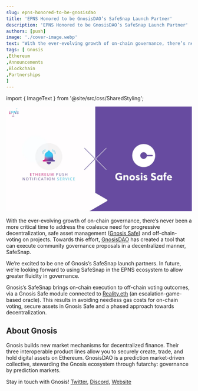 ```yaml
---
slug: epns-honored-to-be-gnosisdao
title: 'EPNS Honored to be GnosisDAO’s SafeSnap Launch Partner'
description: 'EPNS Honored to be GnosisDAO’s SafeSnap Launch Partner'
authors: [push]
image: './cover-image.webp'
text: "With the ever-evolving growth of on-chain governance, there’s never been a more critical time to address the coalesce need for progressive decentralization, safe asset management (Gnosis Safe) and off-chain-voting on projects. Towards this effort, GnosisDAO has created a tool that can execute community governance proposals in a decentralized manner, SafeSnap."
tags: [ Gnosis
,Ethereum
,Announcements
,Blockchain
,Partnerships
]
---
```

import { ImageText } from '@site/src/css/SharedStyling';

![Cover Image of EPNS Honored to be GnosisDAO’s SafeSnap Launch Partner](./cover-image.webp)

<!--truncate-->

With the ever-evolving growth of on-chain governance, there’s never been a more critical time to address the coalesce need for progressive decentralization, safe asset management ([Gnosis Safe](https://gnosis-safe.io/)) and off-chain-voting on projects. Towards this effort, [GnosisDAO](https://gnosis.io/gnosisdao/) has created a tool that can execute community governance proposals in a decentralized manner, SafeSnap.

We’re excited to be one of Gnosis’s SafeSnap launch partners. In future, we’re looking forward to using SafeSnap in the EPNS ecosystem to allow greater fluidity in governance.

Gnosis’s SafeSnap brings on-chain execution to off-chain voting outcomes, via a Gnosis Safe module connected to [Reality.eth](https://reality.eth.link/) (an escalation-game-based oracle). This results in avoiding needless gas costs for on-chain voting, secure assets in Gnosis Safe and a phased approach towards decentralization.

**About Gnosis**
----------------

Gnosis builds new market mechanisms for decentralized finance. Their three interoperable product lines allow you to securely create, trade, and hold digital assets on Ethereum. GnosisDAO is a prediction market-driven collective, stewarding the Gnosis ecosystem through futarchy: governance by prediction markets.

Stay in touch with Gnosis! [Twitter](https://twitter.com/gnosisSafe), [Discord](https://discord.com/invite/FPMRAwK), [Website](https://gnosis-safe.io/)
